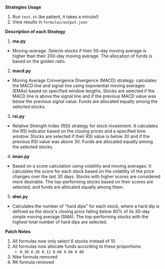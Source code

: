 
**Strategies Usage**

1. Run ``test.sh`` (be patient, it takes a minute!)
2. View results in ``formulas/output.json``


**Description of each Strategy**


1. **ma.py**
- Moving-average. Selects stocks if their 50-day moving average is higher than their 200-day moving average. The allocation of funds is based on the golden ratio.

2. **macd.py**
- Moving Average Convergence Divergence (MACD) strategy. calculates the MACD line and signal line using exponential moving averages (EMAs) based on specified window lengths. Stocks are selected if the MACD line is above the signal line and if the previous MACD value was below the previous signal value. Funds are allocated equally among the selected stocks.

3. **rsi.py**
- Relative Strength Index (RSI) strategy for stock investment. It calculates the RSI indicator based on the closing prices and a specified time window. Stocks are selected if their RSI value is below 30 and if the previous RSI value was above 30. Funds are allocated equally among the selected stocks.

4. **iman.py**
- Based on a score calculation using volatility and moving averages. It calculates the score for each stock based on the volatility of the price changes over the last 30 days. Stocks with higher scores are considered more desirable. The top-performing stocks based on their scores are selected, and funds are allocated equally among them.

5. **diwi.py**
- Calculates the number of "hard dips" for each stock, where a hard dip is defined as the stock's closing price falling below 80% of its 30-day simple moving average (SMA). The top-performing stocks with the highest total number of hard dips are selected.




**Patch Notes**

1. All formulas now only select 6 stocks instead of 10
2. All formulas now allocate funds according to these proportions:
    - ``0.38 0.26 0.12 0.08 0.08 0.08``
3. Nike formula removed
4. RK formula removed


